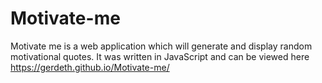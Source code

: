 # Motivate-me

Motivate me is a web application which will generate and display random motivational quotes. It was written in JavaScript and can be viewed here  https://gerdeth.github.io/Motivate-me/ 
